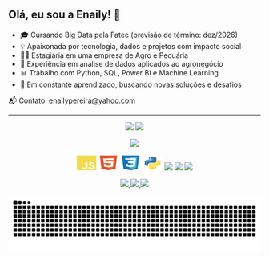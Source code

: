 ## Olá, eu sou a Enaily! 👋

- 🎓 Cursando Big Data pela Fatec (previsão de término: dez/2026)  
- 💡 Apaixonada por tecnologia, dados e projetos com impacto social  
- 🧑‍💼 Estagiária em uma empresa de Agro e Pecuária  
- 🐄 Experiência em análise de dados aplicados ao agronegócio  
- 📊 Trabalho com Python, SQL, Power BI e Machine Learning  
- 🌱 Em constante aprendizado, buscando novas soluções e desafios  

📬 Contato: [enailypereira@yahoo.com](mailto:enailypereira@yahoo.com)

---


<!-- Stats e Trophies lado a lado -->
<p align="center">
  <img width="48%" src="https://github-readme-stats.vercel.app/api?username=NayPereira&show_icons=true&theme=radical&rank_icon=github&include_all_commits=true" />
   <img width="48%" src="https://github-readme-stats.vercel.app/api/top-langs/?username=NayPereira&layout=compact&theme=radical&langs_count=6" />
</p>

<!-- Card de linguagens abaixo -->
<p align="center">
  <img width="40%" src="https://github-profile-trophy.vercel.app/?username=NayPereira&theme=radical&rank=SSS,SS,S,AAA,AA,A" />
</p>




<p align="center">
  <img alt="JavaScript" height="30" width="40" src="https://raw.githubusercontent.com/devicons/devicon/master/icons/javascript/javascript-plain.svg">
  <img alt="HTML5" height="30" width="40" src="https://raw.githubusercontent.com/devicons/devicon/master/icons/html5/html5-original.svg">
  <img alt="CSS3" height="30" width="40" src="https://raw.githubusercontent.com/devicons/devicon/master/icons/css3/css3-original.svg">
  <img alt="Python" height="30" width="40" src="https://raw.githubusercontent.com/devicons/devicon/master/icons/python/python-original.svg">
  <img src="https://cdn.jsdelivr.net/gh/devicons/devicon@latest/icons/azuresqldatabase/azuresqldatabase-original.svg" />
  <img src="https://cdn.jsdelivr.net/gh/devicons/devicon@latest/icons/postman/postman-original.svg" />
  <img src="https://cdn.jsdelivr.net/gh/devicons/devicon@latest/icons/rstudio/rstudio-original.svg" />
          
          
</p>





<p align="center">
  <a href="https://www.instagram.com/enaily.pereira/?igsh=MXZlNmg4MXNzemlmbg%3D%3D#" target="_blank">
    <img src="https://img.shields.io/badge/-Instagram-%23E4405F?style=for-the-badge&logo=instagram&logoColor=white" />
  </a>
  <a href="mailto:enailypereira@yahoo.com" target="_blank">
    <img src="https://img.shields.io/badge/-Yahoo-%230077B5?style=for-the-badge&logo=yahoo&logoColor=white" />
  </a>
  <a href="https://www.linkedin.com/in/enaily-pereira-19162018b/" target="_blank">
    <img src="https://img.shields.io/badge/-LinkedIn-%230077B5?style=for-the-badge&logo=linkedin&logoColor=white" />
  </a>
</p>


![Snake animation](https://github.com/NayPereira/NayPereira/blob/output/github-contribution-grid-snake.svg)
